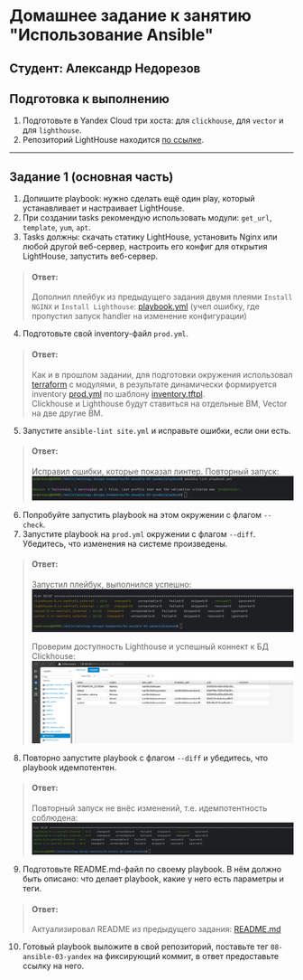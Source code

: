 # Домашнее задание к занятию "Использование Ansible"
## Студент: Александр Недорезов 


## Подготовка к выполнению

1. Подготовьте в Yandex Cloud три хоста: для `clickhouse`, для `vector` и для `lighthouse`.
2. Репозиторий LightHouse находится [по ссылке](https://github.com/VKCOM/lighthouse).


------

## Задание 1 (основная часть)

1. Допишите playbook: нужно сделать ещё один play, который устанавливает и настраивает LightHouse.
2. При создании tasks рекомендую использовать модули: `get_url`, `template`, `yum`, `apt`.
3. Tasks должны: скачать статику LightHouse, установить Nginx или любой другой веб-сервер, настроить его конфиг для открытия LightHouse, запустить веб-сервер.
> #### Ответ:
> Дополнил плейбук из предыдущего задания двумя плеями `Install NGINX` и `Install Lighthouse`: [playbook.yml](playbook/playbook.yml)
> (учел ошибку, где пропустил запуск handler на изменение конфигурации)

4. Подготовьте свой inventory-файл `prod.yml`.
> #### Ответ:
> Как и в прошлом задании, для подготовки окружения использовал [terraform](./terraform) с модулями, в результате динамически
> формируется inventory [prod.yml](playbook/inventory/prod.example.yml) по шаблону [inventory.tftpl](terraform/inventory.tftpl).  
> Clickhouse и Lighthouse будут ставиться на отдельные ВМ, Vector на две другие ВМ.

5. Запустите `ansible-lint site.yml` и исправьте ошибки, если они есть.
> #### Ответ:
> Исправил ошибки, которые показал линтер. Повторный запуск: 
> ![lint](img/01.png)

6. Попробуйте запустить playbook на этом окружении с флагом `--check`.
7. Запустите playbook на `prod.yml` окружении с флагом `--diff`. Убедитесь, что изменения на системе произведены.
> #### Ответ:
> Запустил плейбук, выполнился успешно: 
> ![run 1](img/02.png)
>
> Проверим доступность Lighthouse и успешный коннект к БД Clickhouse:
> ![web](img/04.png)

8. Повторно запустите playbook с флагом `--diff` и убедитесь, что playbook идемпотентен.
> #### Ответ:
> Повторный запуск не внёс изменений, т.е. идемпотентность соблюдена:
> ![run 2](img/03.png)

9. Подготовьте README.md-файл по своему playbook. В нём должно быть описано: что делает playbook, какие у него есть параметры и теги.
> #### Ответ:
> Актуализировал README из предыдущего задания:
> [README.md](playbook/README.md)

10. Готовый playbook выложите в свой репозиторий, поставьте тег `08-ansible-03-yandex` на фиксирующий коммит, в ответ предоставьте ссылку на него.